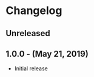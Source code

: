 Changelog
=========

Unreleased
----------

1.0.0 - (May 21, 2019)
------------------
* Initial release
